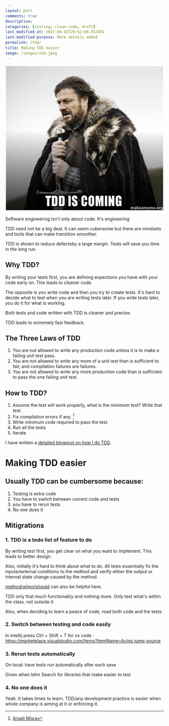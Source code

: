```yaml
---
layout: post
comments: true
description:
categories: [testing, clean-code, draft]
last_modified_at: 2022-04-03T20:52:08.052481
last-modified-purpose: More details added
permalink: /tdd/
title: Making TDD easier
image: /images/tdd.jpeg
---
```

![](/images/tdd.jpeg)

Software engineering isn't only about code. It's engineering

TDD need not be a big deal. It can seem cubersome but there are mindsets and tools that can make transition smoother.

TDD is shown to reduce defectsby a large margin. Tests will save you time in the long run.

## Why TDD?

By writing your tests first, you are defining expections you have with your code early on. This leads to cleaner code.

The opposite is you write code and then you try to create tests. It's hard to decide what to test when you are writing tests later. If you write tests later, you do it for what is working.

Both tests and code written with TDD is cleaner and precise.

TDD leads to extremely fast feedback.

## The Three Laws of TDD
1. You are not allowed to write any production code unless it is to make a failing unit test pass.
2. You are not allowed to write any more of a unit test than is sufficient to fail; and compilation failures are failures.
3. You are not allowed to write any more production code than is sufficient to pass the one failing unit test.

## How to TDD?

1. Assume the test will work properly, what is the minimum test? Write that test.
2. Fix compilation errors if any. [^1]
3. Write minimum code required to pass the test.
4. Run all the tests
5. Iterate

I have written a [detailed blogpost on how I do TDD](/current-tdd-approach).

# Making TDD easier

## Usually TDD can be cumbersome because:

1. Testing is extra code
2. You have to switch between current code and tests
3. you have to rerun tests
4. No one does it

## Mitigrations

### 1. TDD is a todo list of feature to do

By writing test first, you get clear on what you want to implement. This leads to better design.

Also, initially it's hard to think about what to do. All tests essentially fix the inputs/external conditions to the method and verify either the output or internal state change caused by the method.

[method/when/should](/method-when-should) can also be helpful here.

TDD only that much functionality and nothing more. Only test what's within the class. not outside it.

Also, when deciding to learn a peace of code, read both code and the tests.

### 2. Switch between testing and code easily

In intellij press Ctrl + Shift + T
for vs code : https://marketplace.visualstudio.com/items?itemName=Acino.jump-source

### 3. Rerun tests automatically

On local: have tests run automatically after each save

Given when tehn
Search for libraries that make easier to test

### 4. No one does it

Yeah. It takes times to learn. TDD/any development practice is easier when whole company is aiming at it or enforcing it.

[^1]: [Anadi Misra](https://www.linkedin.com/in/ACoAAAGmNOsBErk1_7cbjUHllOPVUE5M-NvcOKc/?lipi=urn%3Ali%3Apage%3Ad_flagship3_feed%3Bd5ZjyftfQoKiUju1OpMyEA%3D%3D) 
